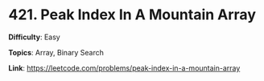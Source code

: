 # 421. Peak Index In A Mountain Array

**Difficulty**: Easy

**Topics**: Array, Binary Search

**Link**: https://leetcode.com/problems/peak-index-in-a-mountain-array
